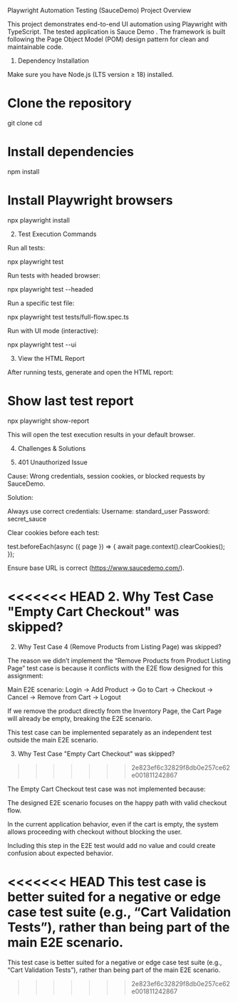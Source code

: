 Playwright Automation Testing (SauceDemo)
Project Overview

This project demonstrates end-to-end UI automation using Playwright
 with TypeScript.
The tested application is Sauce Demo
.
The framework is built following the Page Object Model (POM) design pattern for clean and maintainable code.

1. Dependency Installation

Make sure you have Node.js (LTS version ≥ 18)
 installed.

# Clone the repository
git clone <repo-url>
cd <repo-name>

# Install dependencies
npm install

# Install Playwright browsers
npx playwright install

2. Test Execution Commands

Run all tests:

npx playwright test


Run tests with headed browser:

npx playwright test --headed


Run a specific test file:

npx playwright test tests/full-flow.spec.ts


Run with UI mode (interactive):

npx playwright test --ui

3. View the HTML Report

After running tests, generate and open the HTML report:

# Show last test report
npx playwright show-report


This will open the test execution results in your default browser.

4. Challenges & Solutions

1. 401 Unauthorized Issue

Cause: Wrong credentials, session cookies, or blocked requests by SauceDemo.

Solution:

Always use correct credentials:
Username: standard_user
Password: secret_sauce

Clear cookies before each test:

test.beforeEach(async ({ page }) => {
  await page.context().clearCookies();
});


Ensure base URL is correct (https://www.saucedemo.com/).

<<<<<<< HEAD
2. Why Test Case "Empty Cart Checkout" was skipped?
=======
2. Why Test Case 4 (Remove Products from Listing Page) was skipped?

The reason we didn’t implement the “Remove Products from Product Listing Page” test case is because it conflicts with the E2E flow designed for this assignment:

Main E2E scenario:
Login → Add Product → Go to Cart → Checkout → Cancel → Remove from Cart → Logout

If we remove the product directly from the Inventory Page, the Cart Page will already be empty, breaking the E2E scenario.

This test case can be implemented separately as an independent test outside the main E2E scenario.

3. Why Test Case "Empty Cart Checkout" was skipped?
>>>>>>> 2e823ef6c32829f8db0e257ce62e001811242867

The Empty Cart Checkout test case was not implemented because:

The designed E2E scenario focuses on the happy path with valid checkout flow.

In the current application behavior, even if the cart is empty, the system allows proceeding with checkout without blocking the user.

Including this step in the E2E test would add no value and could create confusion about expected behavior.

<<<<<<< HEAD
This test case is better suited for a negative or edge case test suite (e.g., “Cart Validation Tests”), rather than being part of the main E2E scenario.
=======
This test case is better suited for a negative or edge case test suite (e.g., “Cart Validation Tests”), rather than being part of the main E2E scenario.
>>>>>>> 2e823ef6c32829f8db0e257ce62e001811242867
